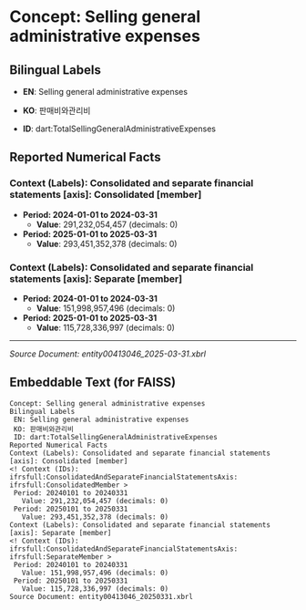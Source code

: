 # Concept: Selling general administrative expenses

## Bilingual Labels
- **EN**: Selling general administrative expenses
- **KO**: 판매비와관리비

- **ID**: dart:TotalSellingGeneralAdministrativeExpenses

## Reported Numerical Facts

### **Context (Labels): Consolidated and separate financial statements [axis]: Consolidated [member]**
<!-- Context (IDs): ifrs-full:ConsolidatedAndSeparateFinancialStatementsAxis: ifrs-full:ConsolidatedMember -->
- **Period: 2024-01-01 to 2024-03-31**
  - **Value**: 291,232,054,457 (decimals: 0)
- **Period: 2025-01-01 to 2025-03-31**
  - **Value**: 293,451,352,378 (decimals: 0)

### **Context (Labels): Consolidated and separate financial statements [axis]: Separate [member]**
<!-- Context (IDs): ifrs-full:ConsolidatedAndSeparateFinancialStatementsAxis: ifrs-full:SeparateMember -->
- **Period: 2024-01-01 to 2024-03-31**
  - **Value**: 151,998,957,496 (decimals: 0)
- **Period: 2025-01-01 to 2025-03-31**
  - **Value**: 115,728,336,997 (decimals: 0)

---
*Source Document: entity00413046_2025-03-31.xbrl*
## Embeddable Text (for FAISS)
```text
Concept: Selling general administrative expenses
Bilingual Labels
 EN: Selling general administrative expenses
 KO: 판매비와관리비
 ID: dart:TotalSellingGeneralAdministrativeExpenses
Reported Numerical Facts
Context (Labels): Consolidated and separate financial statements [axis]: Consolidated [member]
<! Context (IDs): ifrsfull:ConsolidatedAndSeparateFinancialStatementsAxis: ifrsfull:ConsolidatedMember >
 Period: 20240101 to 20240331
   Value: 291,232,054,457 (decimals: 0)
 Period: 20250101 to 20250331
   Value: 293,451,352,378 (decimals: 0)
Context (Labels): Consolidated and separate financial statements [axis]: Separate [member]
<! Context (IDs): ifrsfull:ConsolidatedAndSeparateFinancialStatementsAxis: ifrsfull:SeparateMember >
 Period: 20240101 to 20240331
   Value: 151,998,957,496 (decimals: 0)
 Period: 20250101 to 20250331
   Value: 115,728,336,997 (decimals: 0)
Source Document: entity00413046_20250331.xbrl
```